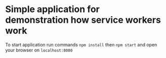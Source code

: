 # Simple application for demonstration how service workers work

To start application run commands `npm install` then `npm start` and open your browser on `localhost:8080`